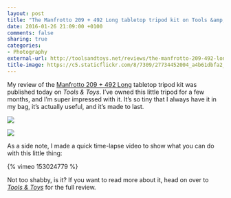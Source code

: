 ```yaml
---
layout: post
title: "The Manfrotto 209 + 492 Long tabletop tripod kit on Tools &amp; Toys"
date: 2016-01-26 21:09:00 +0100
comments: false
sharing: true
categories: 
- Photography
external-url: http://toolsandtoys.net/reviews/the-manfrotto-209-492-long-tabletop-tripod-kit/
title-image: https://c5.staticflickr.com/8/7309/27734452004_a4b61dbfa2_o.jpg
---
```


My review of the [Manfrotto 209 + 492 Long](http://www.amazon.com/gp/product/B002VD8380/?tag=analogsens-20) tabletop tripod kit was published today on _Tools & Toys_. I’ve owned this little tripod for a few months, and I’m super impressed with it. It’s so tiny that I always have it in my bag, it’s actually useful, and it’s made to last.

<p class="full-width"><img src="https://farm2.staticflickr.com/1479/24336551300_20ea5b9f07_o.jpg"/></p>

<p class="extra-width"><img src="https://farm2.staticflickr.com/1669/24549896581_c60383879c_o.jpg"/></p>

As a side note, I made a quick time-lapse video to show what you can do with this little thing:

{% vimeo 153024779 %}

Not too shabby, is it? If you want to read more about it, head on over to _[Tools & Toys](http://toolsandtoys.net/reviews/the-manfrotto-209-492-long-tabletop-tripod-kit/)_ for the full review.
